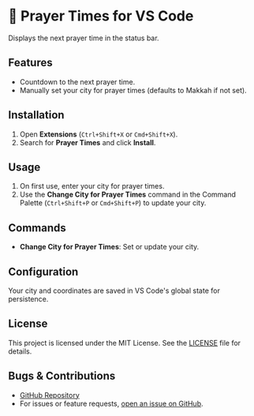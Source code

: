 # 🕌 Prayer Times for VS Code

Displays the next prayer time in the status bar.

## Features

- Countdown to the next prayer time.
- Manually set your city for prayer times (defaults to Makkah if not set).

## Installation

1. Open **Extensions** (`Ctrl+Shift+X` or `Cmd+Shift+X`).
2. Search for **Prayer Times** and click **Install**.

## Usage

1. On first use, enter your city for prayer times.
2. Use the **Change City for Prayer Times** command in the Command Palette (`Ctrl+Shift+P` or `Cmd+Shift+P`) to update your city.

## Commands

- **Change City for Prayer Times**: Set or update your city.

## Configuration

Your city and coordinates are saved in VS Code's global state for persistence.

## License

This project is licensed under the MIT License. See the [LICENSE](https://github.com/alwalxed/vsc-ext-prayer-times/blob/main/LICENSE) file for details.

## Bugs & Contributions

- [GitHub Repository](https://github.com/alwalxed/vsc-ext-prayer-times)
- For issues or feature requests, [open an issue on GitHub](https://github.com/alwalxed/vsc-ext-prayer-times/issues).
